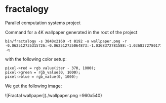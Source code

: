 # fractalogy
Parallel computation systems project

Command for a 4K wallpaper generated in the root of the project

    bin/fractalogy -s 3840x2160 -t 8192 -o wallpaper.png -r -0.062512735315726:-0.062512735064873:-1.0368372781588:-1.0368372780177 -q

with the following color setup:

    pixel->red = rgb_value(iter - 370, 1000);
    pixel->green = rgb_value(0, 1000);
    pixel->blue = rgb_value(0, 1000);

We get the following image:

![Fractal wallpaper](./wallpaper.png =960x540)
